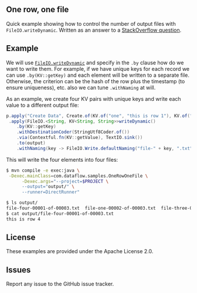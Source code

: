 ## One row, one file

Quick example showing how to control the number of output files with `FileIO.writeDynamic`. Written as an answer to a [StackOverflow question](https://stackoverflow.com/questions/55887072/is-there-a-way-to-write-one-file-for-each-record-with-apache-beam-fileio/55890045#55890045).

## Example

We will use [`FileIO.writeDynamic`][1] and specify in the `.by` clause how do we want to write them. For example, if we have unique keys for each record we can use `.by(KV::getKey)` and each element will be written to a separate file. Otherwise, the criterion can be the hash of the row plus the timestamp (to ensure uniqueness), etc. also we can tune `.withNaming` at will.

As an example, we create four KV pairs with unique keys and write each value to a different output file:

```java
p.apply("Create Data", Create.of(KV.of("one", "this is row 1"), KV.of("two", "this is row 2"), KV.of("three", "this is row 3"), KV.of("four", "this is row 4")))
 .apply(FileIO.<String, KV<String, String>>writeDynamic()
    .by(KV::getKey)
    .withDestinationCoder(StringUtf8Coder.of())
    .via(Contextful.fn(KV::getValue), TextIO.sink())
    .to(output)
    .withNaming(key -> FileIO.Write.defaultNaming("file-" + key, ".txt")));
```

This will write the four elements into four files:

```bash
$ mvn compile -e exec:java \
 -Dexec.mainClass=com.dataflow.samples.OneRowOneFile \
      -Dexec.args="--project=$PROJECT \
      --output="output/" \
      --runner=DirectRunner"

$ ls output/
file-four-00001-of-00003.txt  file-one-00002-of-00003.txt  file-three-00002-of-00003.txt  file-two-00002-of-00003.txt
$ cat output/file-four-00001-of-00003.txt 
this is row 4
```

  [1]: https://beam.apache.org/releases/javadoc/2.12.0/org/apache/beam/sdk/io/FileIO.html#writeDynamic--


## License

These examples are provided under the Apache License 2.0.

## Issues

Report any issue to the GitHub issue tracker.
